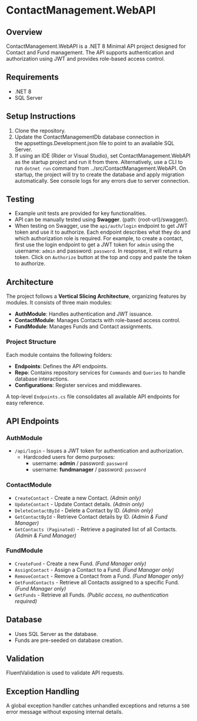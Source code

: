 # ContactManagement.WebAPI

## Overview

ContactManagement.WebAPI is a .NET 8 Minimal API project designed for Contact and Fund management. The API supports authentication and authorization using JWT and provides role-based access control.

## Requirements

- .NET 8
- SQL Server

## Setup Instructions

1. Clone the repository.
2. Update the ContactManagementDb database connection in the appsettings.Development.json file to point to an available SQL Server.
3. If using an IDE (Rider or Visual Studio), set ContactManagement.WebAPI as the startup project and run it from there. Alternatively, use a CLI to run `dotnet run` command from ../src/ContactManagement.WebAPI. On startup, the project will try to create the database and apply migration automatically. See console logs for any errors due to server connection.

## Testing

- Example unit tests are provided for key functionalities.
- API can be manually tested using **Swagger**. (path: {root-url}/swagger/).
- When testing on Swagger, use the `api/auth/login` endpoint to get JWT token and use it to authorize. Each endpoint describes what they do and which authorization role is required. For example, to create a contact, first use the login endpoint to get a JWT token for `admin` using the username: `admin` and password: `password`. In response, it will return a token. Click on `Authorize` button at the top and copy and paste the token to authorize. 

## Architecture

The project follows a **Vertical Slicing Architecture**, organizing features by modules. It consists of three main modules:

- **AuthModule**: Handles authentication and JWT issuance.
- **ContactModule**: Manages Contacts with role-based access control.
- **FundModule**: Manages Funds and Contact assignments.

### Project Structure

Each module contains the following folders:

- **Endpoints**: Defines the API endpoints.
- **Repo**: Contains repository services for `Commands` and `Queries` to handle database interactions.
- **Configurations**: Register services and middlewares.

A top-level `Endpoints.cs` file consolidates all available API endpoints for easy reference.

## API Endpoints

### AuthModule

- `/api/login` - Issues a JWT token for authentication and authorization.
  - Hardcoded users for demo purposes:
    - username: **admin** / password: `password`
    - username: **fundmanager** / password: `password`

### ContactModule

- `CreateContact` - Create a new Contact. *(Admin only)*
- `UpdateContact` - Update Contact details. *(Admin only)*
- `DeleteContactById` - Delete a Contact by ID. *(Admin only)*
- `GetContactById` - Retrieve Contact details by ID. *(Admin & Fund Manager)*
- `GetContacts (Paginated)` - Retrieve a paginated list of all Contacts. *(Admin & Fund Manager)*

### FundModule

- `CreateFund` - Create a new Fund. *(Fund Manager only)*
- `AssignContact` - Assign a Contact to a Fund. *(Fund Manager only)*
- `RemoveContact` - Remove a Contact from a Fund. *(Fund Manager only)*
- `GetFundContacts` - Retrieve all Contacts assigned to a specific Fund. *(Fund Manager only)*
- `GetFunds` - Retrieve all Funds. *(Public access, no authentication required)*

## Database

- Uses SQL Server as the database.
- Funds are pre-seeded on database creation.

## Validation

FluentValidation is used to validate API requests.

## Exception Handling

A global exception handler catches unhandled exceptions and returns a `500` error message without exposing internal details.
